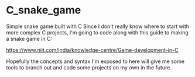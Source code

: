 # C_snake_game
Simple snake game built with C
Since I don't really know where to start with more complex C projects, I'm going to code along with this guide to making a snake game in C:

https://www.niit.com/india/knowledge-centre/Game-development-in-C

Hopefully the concepts and syntax I'm exposed to here will give me some tools to branch out and code some projects on my own in the future.
